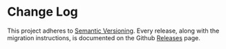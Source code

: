 # Change Log

This project adheres to [Semantic Versioning](http://semver.org/).
Every release, along with the migration instructions, is documented on the Github [Releases](https://github.com/nader2560/react-redux-firebase/releases) page.
